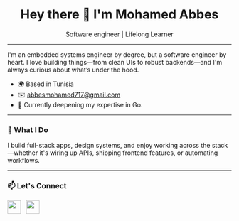 <h1 align="center">Hey there 👋 I'm Mohamed Abbes</h1>

<p align="center">Software engineer | Lifelong Learner</p>

---

I'm an embedded systems engineer by degree, but a software engineer by heart. I love building things—from clean UIs to robust backends—and I'm always curious about what’s under the hood.

- 🌍 Based in Tunisia  
- ✉️ [abbesmohamed717@gmail.com](mailto:abbesmohamed717@gmail.com)  
- 🧠 Currently deepening my expertise in Go.
---

### 🔧 What I Do

I build full-stack apps, design systems, and enjoy working across the stack—whether it's wiring up APIs, shipping frontend features, or automating workflows.

---

### 📫 Let's Connect

<p>
  <a href="https://github.com/abbesm0hamed" target="_blank"><img src="https://raw.githubusercontent.com/danielcranney/readme-generator/main/public/icons/socials/github.svg" width="30" /></a>
  &nbsp;
  <a href="https://www.linkedin.com/in/mohamed-abbes-4084b516b/" target="_blank"><img src="https://raw.githubusercontent.com/danielcranney/readme-generator/main/public/icons/socials/linkedin.svg" width="30" /></a>
</p>
